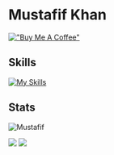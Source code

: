 # Mustafif Khan
[!["Buy Me A Coffee"](https://www.buymeacoffee.com/assets/img/custom_images/orange_img.png)](https://www.buymeacoffee.com/mustafif09Q)

## Skills 

[![My Skills](https://skillicons.dev/icons?i=rust,zig,c,cpp,devto,cloudflare,git,github,linux,md,html,matlab,bash,r,rocket)](https://skillicons.dev)

## Stats

![Mustafif](https://github-profile-summary-cards.vercel.app/api/cards/profile-details?username=Mustafif&theme=monokai)

![](https://github-profile-summary-cards.vercel.app/api/cards/most-commit-language?username=Mustafif&theme=monokai)
![](https://github-profile-summary-cards.vercel.app/api/cards/repos-per-language?username=Mustafif&theme=monokai)


